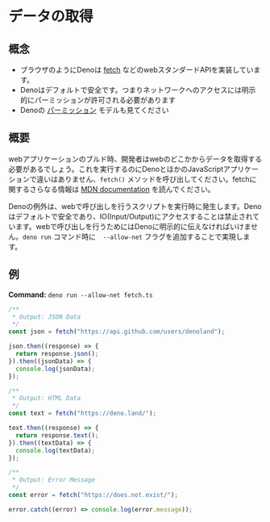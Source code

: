 <!-- # Fetch Data -->
# データの取得

<!-- ## Concepts -->
## 概念

<!--
- Like browsers, Deno implements web standard APIs such as
  [fetch](https://developer.mozilla.org/en-US/docs/Web/API/Fetch_API).
- Deno is secure by default, meaning explicit permission must be granted to
  access the network
- See also: Deno's [permissions](../getting_started/permissions.md) model
-->
- ブラウザのようにDenoは [fetch](https://developer.mozilla.org/en-US/docs/Web/API/Fetch_API) などのwebスタンダードAPIを実装しています。
- Denoはデフォルトで安全です。つまりネットワークへのアクセスには明示的にパーミッションが許可される必要があります
- Denoの [パーミッション](../getting_started/permissions.md) モデルも見てください

<!-- ## Overview -->
## 概要

<!--
When building any sort of web application developers will usually need to
retrieve data from somewhere else on the web. This works no differently in Deno
than in any other JavaScript application, just call the the `fetch()` method.
For more information on fetch read the
[MDN documentation](https://developer.mozilla.org/en-US/docs/Web/API/Fetch_API).
-->
webアプリケーションのブルド時、開発者はwebのどこかからデータを取得する必要があるでしょう。これを実行するのにDenoとほかのJavaScriptアプリケーションで違いはありません、`fetch()` メソッドを呼び出してください。fetchに関するさらなる情報は [MDN documentation](https://developer.mozilla.org/ja/docs/Web/API/Fetch_API) を読んでください。

<!--
The exception with Deno occurs when running a script which makes a call over the
web. Deno is secure by default which means access to IO (Input / Output) is
prohibited. To make a call over the web Deno must be explicitly told it is ok to
do so. This is achieved by adding the `--allow-net` flag to the `deno run`
command.
-->
Denoの例外は、webで呼び出しを行うスクリプトを実行時に発生します。Denoはデフォルトで安全であり、IO(Input/Output)にアクセスすることは禁止されています。webで呼び出しを行うためにはDenoに明示的に伝えなければいけません。`deno run` コマンド時に　`--allow-net` フラグを追加することで実現します。

<!-- ## Example -->
## 例

**Command:** `deno run --allow-net fetch.ts`

```js
/**
 * Output: JSON Data
 */
const json = fetch("https://api.github.com/users/denoland");

json.then((response) => {
  return response.json();
}).then((jsonData) => {
  console.log(jsonData);
});

/**
 * Output: HTML Data
 */
const text = fetch("https://deno.land/");

text.then((response) => {
  return response.text();
}).then((textData) => {
  console.log(textData);
});

/**
 * Output: Error Message
 */
const error = fetch("https://does.not.exist/");

error.catch((error) => console.log(error.message));
```
